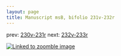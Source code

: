 ```yaml
---
layout: page
title: Manuscript msB, bifolio 231v-232r
---
```


prev: [230v-231r](../230v-231r/) next: [232v-233r](../232v-233r/)



[![Linked to zoomble image](http://www.homermultitext.org/iipsrv?IIIF=/project/homer/pyramidal/deepzoom/hmt/vbbifolio/v1/vb_231v_232r.tif/full/2000,/0/default.jpg)](http://www.homermultitext.org/ict2/?urn=urn:cite2:hmt:vbbifolio.v1:vb_231v_232r)


